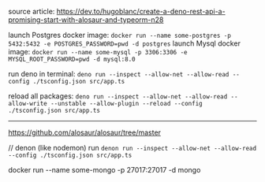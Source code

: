 source article: https://dev.to/hugoblanc/create-a-deno-rest-api-a-promising-start-with-alosaur-and-typeorm-n28

launch Postgres docker image: `docker run --name some-postgres -p 5432:5432 -e POSTGRES_PASSWORD=pwd -d postgres`
launch Mysql docker image: `docker run --name some-mysql -p 3306:3306 -e MYSQL_ROOT_PASSWORD=pwd -d mysql:8.0`


run deno in terminal: `deno run --inspect --allow-net --allow-read --config ./tsconfig.json src/app.ts`

reload all packages: `deno run --inspect --allow-net --allow-read --allow-write --unstable --allow-plugin --reload --config ./tsconfig.json src/app.ts`


-------------
https://github.com/alosaur/alosaur/tree/master


// denon (like nodemon)
run `denon run --inspect --allow-net --allow-read --config ./tsconfig.json src/app.ts`


docker run --name some-mongo -p 27017:27017 -d mongo 